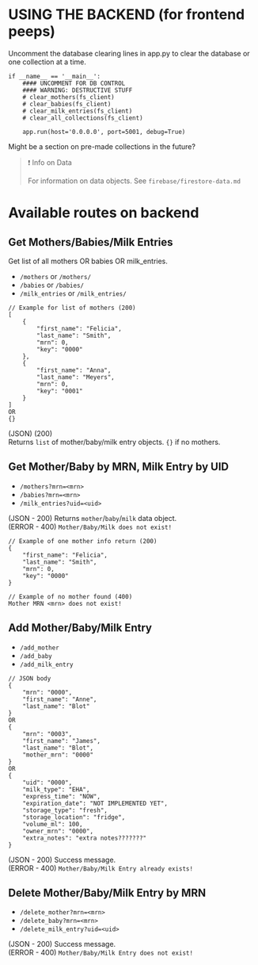 # USING THE BACKEND (for frontend peeps)

Uncomment the database clearing lines in app.py to clear the database or one collection at a time.
```
if __name__ == '__main__':
    #### UNCOMMENT FOR DB CONTROL
    #### WARNING: DESTRUCTIVE STUFF
    # clear_mothers(fs_client)
    # clear_babies(fs_client)
    # clear_milk_entries(fs_client)
    # clear_all_collections(fs_client)

    app.run(host='0.0.0.0', port=5001, debug=True)
```

Might be a section on pre-made collections in the future?

> ❗️ Info on Data
>
> For information on data objects. See ```firebase/firestore-data.md```

# Available routes on backend

## Get Mothers/Babies/Milk Entries
Get list of all mothers OR babies OR milk_entries.
- ```/mothers``` or ```/mothers/```
- ```/babies``` or ```/babies/```
- ```/milk_entries``` or ```/milk_entries/```
```
// Example for list of mothers (200)
[
    {
        "first_name": "Felicia",
        "last_name": "Smith",
        "mrn": 0,
        "key": "0000"
    },
    {
        "first_name": "Anna",
        "last_name": "Meyers",
        "mrn": 0,
        "key": "0001"
    }
]
OR 
{}
```

(JSON) (200)  
Returns ```list``` of mother/baby/milk entry objects. ```{}``` if no mothers.

## Get Mother/Baby by MRN, Milk Entry by UID

- ```/mothers?mrn=<mrn>```
- ```/babies?mrn=<mrn>```
- ```/milk_entries?uid=<uid>```

(JSON - 200) Returns ```mother```/```baby```/```milk``` data object.  
(ERROR - 400) ```Mother/Baby/Milk does not exist!```

```
// Example of one mother info return (200)
{
    "first_name": "Felicia",
    "last_name": "Smith",
    "mrn": 0,
    "key": "0000"
}
```

```
// Example of no mother found (400)
Mother MRN <mrn> does not exist!
```

## Add Mother/Baby/Milk Entry
- ```/add_mother```
- ```/add_baby```
- ```/add_milk_entry```

```
// JSON body
{
    "mrn": "0000",
    "first_name": "Anne",
    "last_name": "Blot"
}
OR
{
    "mrn": "0003",
    "first_name": "James",
    "last_name": "Blot",
    "mother_mrn": "0000"
}
OR
{
    "uid": "0000",
    "milk_type": "EHA",
    "express_time": "NOW",
    "expiration_date": "NOT IMPLEMENTED YET",
    "storage_type": "fresh",
    "storage_location": "fridge",
    "volume_ml": 100,
    "owner_mrn": "0000",
    "extra_notes": "extra notes???????"
}
```
(JSON - 200) Success message.  
(ERROR - 400) ```Mother/Baby/Milk Entry already exists!```

## Delete Mother/Baby/Milk Entry by MRN
- ```/delete_mother?mrn=<mrn>```
- ```/delete_baby?mrn=<mrn>```
- ```/delete_milk_entry?uid=<uid>```

(JSON - 200) Success message.  
(ERROR - 400) ```Mother/Baby/Milk Entry does not exist!```

